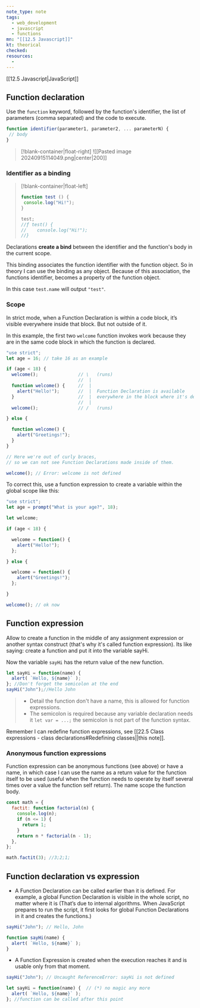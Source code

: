 ```yaml
---
note_type: note
tags:
  - web_development
  - javascript
  - functions
mn: "[[12.5 Javascript]]"
kt: theorical
checked: 
resources:
  -
---
```

[[12.5 Javascript|JavaScript]]
## Function declaration
Use the `function` keyword, followed by the function's identifier, the list of parameters (comma separated) and the code to execute.

```javascript
function identifier(parameter1, parameter2, ... parameterN) {
 // body
}
```
>[!blank-container|float-right]
>![[Pasted image 20240915114049.png|center|200]]

### Identifier as a binding
>[!blank-container|float-left]
>```js
>function test () {
>  console.log("Hi!");
>}
>
>test;
>//ƒ test() {
>//    console.log("Hi!");
>//}

Declarations **create a bind** between the identifier and the function's body in the current scope.


This binding associates the function identifier with the function object. So in theory I can use the binding as any object. Because of this association, the functions identifier, becomes a property of the function object.

In this case `test.name` will output `"test"`.  
### Scope
In strict mode, when a Function Declaration is within a code block, it’s visible everywhere inside that block. But not outside of it.

In this example, the first two `welcome` function invokes work because they are in the same code block in which the function is declared. 

```javascript
"use strict";
let age = 16; // take 16 as an example

if (age < 18) {
  welcome();               // \   (runs)
                           //  |
  function welcome() {     //  |
    alert("Hello!");       //  |  Function Declaration is available
  }                        //  |  everywhere in the block where it's declared
                           //  |
  welcome();               // /   (runs)

} else {

  function welcome() {
    alert("Greetings!");
  }
}

// Here we're out of curly braces,
// so we can not see Function Declarations made inside of them.

welcome(); // Error: welcome is not defined
```

To correct this, use a function expression to create a variable within the global scope like this:

```javascript
"use strict";
let age = prompt("What is your age?", 18);

let welcome;

if (age < 18) {

  welcome = function() {
    alert("Hello!");
  };

} else {

  welcome = function() {
    alert("Greetings!");
  };

}

welcome(); // ok now
```
## Function expression
Allow to create a function in the middle of any assignment expression or another syntax construct (that's why it's called function expression). Its like saying: create a function and put it into the variable sayHi. 

Now the variable `sayHi` has the return value of the new function.

```javascript
let sayHi = function(name) {
  alert( `Hello, ${name}` );
}; //Don't forget the semicolon at the end
sayHi("John");//Hello John
```

>- Detail the function don't have a name, this is allowed for function expressions. 
>- The semicolon is required because any variable declaration needs it `let var = ...;` the semicolon is not part of the function syntax. 

Remember I can redefine function expressions, see [[22.5 Class expressions - class declarations#Redefining classes||this note]]. 
### Anonymous function expressions
Function expression can be anonymous functions (see above) or have a name, in which case I can use the name as a return value for the function itself to be used (useful when the function needs to operate by itself several times over a value the function self return). The name scope the function body.

```js
const math = {
  factit: function factorial(n) {
    console.log(n);
    if (n <= 1) {
      return 1;
    }
    return n * factorial(n - 1);
  },
};

math.factit(3); //3;2;1;
```

## Function declaration vs expression
- A Function Declaration can be called earlier than it is defined. For example, a global Function Declaration is visible in the whole script, no matter where it is (That’s due to internal algorithms. When JavaScript prepares to run the script, it first looks for global Function Declarations in it and creates the functions.)

```javascript
sayHi("John"); // Hello, John

function sayHi(name) {
  alert( `Hello, ${name}` );
}
```

- A Function Expression is created when the execution reaches it and is usable only from that moment.

```javascript
sayHi("John"); // Uncaught ReferenceError: sayHi is not defined

let sayHi = function(name) {  // (*) no magic any more
  alert( `Hello, ${name}` );
}; //function can be called after this point
```